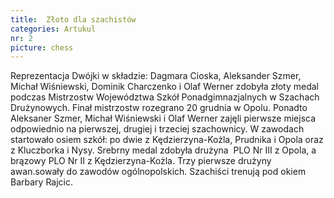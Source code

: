 ```yaml
---
title:  Złoto dla szachistów
categories: Artukul
nr: 2
picture: chess
---
```

Reprezentacja Dwójki  w składzie: Dagmara Cioska, Aleksander Szmer, Michał Wiśniewski, Dominik Charczenko i Olaf Werner zdobyła złoty medal podczas Mistrzostw Województwa Szkół Ponadgimnazjalnych w Szachach Drużynowych. Finał mistrzostw rozegrano 20 grudnia w Opolu. Ponadto Aleksaner Szmer, Michał Wiśniewski i Olaf Werner zajęli pierwsze miejsca odpowiednio na pierwszej, drugiej i trzeciej szachownicy.
W zawodach startowało osiem szkół: po dwie z Kędzierzyna-Kożla, Prudnika i Opola oraz z Kluczborka i Nysy. Srebrny medal zdobyła drużyna  PLO Nr III z Opola, a brązowy PLO Nr II z Kędzierzyna-Kożla. Trzy pierwsze drużyny awan.sowały do zawodów ogólnopolskich.
Szachiści trenują pod okiem Barbary Rajcic.

			